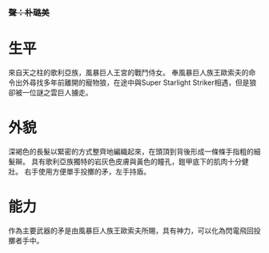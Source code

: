 <!-- TITLE: 貝莉爾 -->
<!-- SUBTITLE: 『以風暴巨人族王歐索夫之名，施予天罰！』 -->
### ~~聲：朴璐美~~
# 生平
來自天之柱的歌利亞族，風暴巨人王宮的戰鬥侍女。
奉風暴巨人族王歐索夫的命令出外尋找多年前離開的寵物狼，在途中與Super Starlight Striker相遇，但是狼卻被一位謎之雲巨人擄走。

# 外貌
深褐色的長髮以緊密的方式整齊地編織起來，在頭頂到背後形成一條條手指粗的細髮辮。
具有歌利亞族獨特的岩灰色皮膚與黃色的瞳孔，鎧甲底下的肌肉十分健壯。
右手使用方便單手投擲的矛，左手持盾。

# 能力
作為主要武器的矛是由風暴巨人族王歐索夫所賜，具有神力，可以化為閃電飛回投擲者手中。